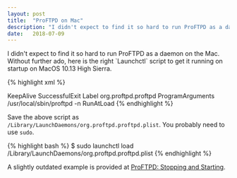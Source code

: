 ```yaml
---
layout: post
title:  "ProFTPD on Mac"
description: "I didn't expect to find it so hard to run ProFTPD as a daemon on the Mac. Without further ado, here is the right `Launchctl` script to get it running on startup on MacOS 10.13 High Sierra."
date:   2018-07-09
---
```


<p class="intro"><span class="dropcap">I</span> didn't expect to find it so hard to run ProFTPD as a daemon on the Mac. Without further ado, here is the right `Launchctl` script to get it running on startup on MacOS 10.13 High Sierra.</p>

{% highlight xml %}
<?xml version="1.0" encoding="UTF-8"?>
<!DOCTYPE plist PUBLIC "-//Apple//DTD PLIST 1.0//EN" "http://www.apple.com/DTDs/PropertyList-1.0.dtd">
<plist version="1.0">
  <dict>
    <key>KeepAlive</key>
      <dict>
        <key>SuccessfulExit</key>
          <true/>
      </dict>
    <key>Label</key>
      <string>org.proftpd.proftpd</string>
    <key>ProgramArguments</key>
      <array>
        <string>/usr/local/sbin/proftpd</string>
        <string>-n</string>
      </array>
    <key>RunAtLoad</key>
      <true/>
  </dict>
</plist>
{% endhighlight %}

Save the above script as `/Library/LaunchDaemons/org.proftpd.proftpd.plist`. You probably need to use `sudo`.

{% highlight bash %}
$ sudo launchctl load /Library/LaunchDaemons/org.proftpd.proftpd.plist
{% endhighlight %}

A slightly outdated example is provided at [ProFTPD: Stopping and Starting](http://www.proftpd.org/docs/howto/Stopping.html).
